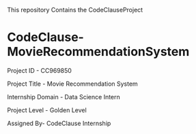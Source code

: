 This repository Contains the CodeClauseProject
# CodeClause-MovieRecommendationSystem

Project ID - CC969850


Project Title - Movie Recommendation System



Internship Domain - Data Science Intern

Project Level - Golden Level

Assigned By- CodeClause Internship
